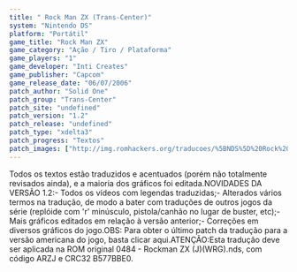 ```yaml
---
title: " Rock Man ZX (Trans-Center)"
system: "Nintendo DS"
platform: "Portátil"
game_title: "Rock Man ZX"
game_category: "Ação / Tiro / Plataforma"
game_players: "1"
game_developer: "Inti Creates"
game_publisher: "Capcom"
game_release_date: "06/07/2006"
patch_author: "Solid One"
patch_group: "Trans-Center"
patch_site: "undefined"
patch_version: "1.2"
patch_release: "undefined"
patch_type: "xdelta3"
patch_progress: "Textos"
patch_images: ["http://img.romhackers.org/traducoes/%5BNDS%5D%20Rock%20Man%20ZX%20-%20Trans-Center%20-%201.png","http://img.romhackers.org/traducoes/%5BNDS%5D%20Rock%20Man%20ZX%20-%20Trans-Center%20-%202.png","http://img.romhackers.org/traducoes/%5BNDS%5D%20Rock%20Man%20ZX%20-%20Trans-Center%20-%203.png"]
---
```

Todos os textos estão traduzidos e acentuados (porém não totalmente revisados ainda), e a maioria dos gráficos foi editada.NOVIDADES DA VERSÃO 1.2:- Todos os vídeos com legendas traduzidas;- Alterados vários termos na tradução, de modo a bater com traduções de outros jogos da série (replóide com 'r' minúsculo, pistola/canhão no lugar de buster, etc);- Mais gráficos editados em relação à versão anterior;- Correções em diversos gráficos do jogo.OBS: Para obter o último patch da tradução para a versão americana do jogo, basta clicar aqui.ATENÇÃO:Esta tradução deve ser aplicada na ROM original 0484 - Rockman ZX (J)(WRG).nds, com código ARZJ e CRC32 B577BBE0.